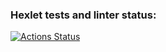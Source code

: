 ### Hexlet tests and linter status:
[![Actions Status](https://github.com/Nikkidimbuss/python-project-lvl1/workflows/hexlet-check/badge.svg)](https://github.com/Nikkidimbuss/python-project-lvl1/actions)